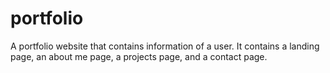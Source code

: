 # portfolio
A portfolio website that contains information of a user. 
It contains a landing page, an about me page, a projects page, and a contact page. 
